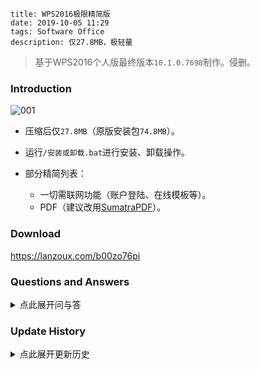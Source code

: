 ```
title: WPS2016极限精简版
date: 2019-10-05 11:29
tags: Software Office
description: 仅27.8MB，极轻量
```

> 基于WPS2016个人版最终版本`10.1.0.7698`制作。侵删。

### Introduction

![001](/res/20191005-1129-001.webp)

* 压缩后仅`27.8MB`（原版安装包`74.8MB`）。

* 运行`/安装或卸载.bat`进行安装、卸载操作。

* 部分精简列表：
    * 一切需联网功能（账户登陆、在线模板等）。
    * PDF（建议改用[SumatraPDF](https://sumatrapdfreader.org)）。

### Download

<https://lanzoux.com/b00zo76pi>

<!-- TODO: 提供一个便携版启动器 -->

### Questions and Answers

<details>
<summary>点此展开问与答</summary>

* 如何使用多窗口/多进程模式？
    * 命令行加参数`-w`。

* 依赖的系统组件有？
    * VC2010；WPS演示播放视频依赖系统解码器。

* 附加包有啥用？
    * 如果用着没出问题，就不需要。
    * 包含了：英文、繁体中文界面语言包；音视频解码器；运行库；系统库（用于过度精简的WinPE，提取自Win7，若需兼容XP请自行依样提取）。

* 为何选择WPS而非MicrosoftOffice？
    * WPS更适合我这类轻度用户。MSOffice体积大，安装慢，到处乱写注册表，还得丢一大堆东西到`%WinDir%`里头。

* 为何选择WPS2016而非2019/2013？
    * 2019新增功能大多为需联网的增值功能，与修改初衷不符；2013不支持主流OfficeXML（如`.docx`）格式。

* 为何修改个人版而非较新的专业版？
    * 功能更新自2019预览发布后就已大致停止，因而个人版最终版本与专业版差异极小。又及，专业版体积大，且授权验证较为麻烦。

</details>

### Update History

<details>
<summary>点此展开更新历史</summary>

#### 20201205

* 新增：
    * 安装管理器。
    * 附加包（包含语言包和各种补丁）。

* 移除：
    * 旧版公式编辑器（同时WPS原本也不支持MathML公式编辑，仅支持查看）。
    * LibCurl、错误报告等组件。
    * PE数字证书等附加数据。
    * 自动新建`/addons`等空文件夹。
    * 启动时注册表修复弹窗。
    * `F1`帮助快捷键。
    * 帮助、退出等菜单项。
    * 标题栏、标签页文件图标。
    * 截图工具。
    * 皮肤管理。
    * SmartArt（智能图形）编辑。
    * 夜间、护眼模式。
    * WPS文字拼音指南。
    * WPS表格`.xlsb`（二进制表）格式支持。
    * 其他无用资源。

* 修复：
    * 无法插入艺术字。
    * 开始选项卡调整字号功能消失。
    * 全屏浮窗不可用。
    * 部分悬停提示缺失。
    * WPS文字插入表格崩溃。
    * WPS文字无法插入图表。
    * WPS演示、WPS文字无法编辑图表数据。
    * WPS表格单元格中文货币等格式缺失。
    * WPS演示项目符号和编号崩溃。
    * WPS演示在界面缩放时字号选择框过宽。
    * 由缺失版本识别导致的功能缺失，例如WPS表格分页预览。
    * 由缺失Manifest导致的缩放不正常。

* 其他调整：
    * 减淡窗口阴影。
    * 重绘无标签页时的新建和打开按钮。
    * 重绘右上角窗口控制按钮。

#### 20200719

* 去掉了没有软用的启动器。等有闲暇再重写一个。

* 迫于学业压力，无限期鸽置。

#### 20191013

* 用空DLL替换OpenSSL组件，减小大小。

#### 20191005

* 基于原版重制。

* 窗口默认字体由宋体改为微软雅黑。

* 提供运行库补丁。

#### 20180607

* 改用192MB大字典压缩包，体积减小一点点。

#### 20180331

* 首个版本，基于“小俊”的修改版制作。

</details>
